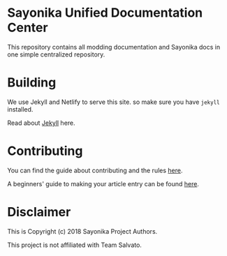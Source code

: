 # Sayonika Unified Documentation Center

This repository contains all modding documentation and Sayonika docs in one simple centralized repository.

# Building

We use Jekyll and Netlify to serve this site. so make sure you have `jekyll` installed.

Read about [Jekyll](https://jekyllrb.com/) here.

# Contributing

You can find the guide about contributing and the rules [here](https://sudc.maidcafe.me/contributing/intro-to-contributing-in-sudc/).

A beginners' guide to making your article entry can be found [here](https://sudc.maidcafe.me/contributing/authoring-articles/).

# Disclaimer

This is Copyright (c) 2018 Sayonika Project Authors.

This project is not affiliated with Team Salvato.